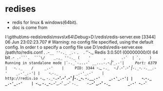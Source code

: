 # redises

- redis for linux & windows(64bit).
- doc is come from 


I:\github\ms-redis\redis\msvs\x64\Debug>D:\redis\redis-server.exe
[3344] 06 Jun 23:02:23.707 # Warning: no config file specified, using the default config. In order t
o specify a config file use D:\redis\redis-server.exe /path/to/redis.conf
                _._
           _.-``__ ''-._
      _.-``    `.  `_.  ''-._           Redis 3.0.501 (00000000/0) 64 bit
  .-`` .-```.  ```\/    _.,_ ''-._
 (    '      ,       .-`  | `,    )     Running in standalone mode
 |`-._`-...-` __...-.``-._|'` _.-'|     Port: 6379
 |    `-._   `._    /     _.-'    |     PID: 3344
  `-._    `-._  `-./  _.-'    _.-'
 |`-._`-._    `-.__.-'    _.-'_.-'|
 |    `-._`-._        _.-'_.-'    |           http://redis.io
  `-._    `-._`-.__.-'_.-'    _.-'
 |`-._`-._    `-.__.-'    _.-'_.-'|
 |    `-._`-._        _.-'_.-'    |
  `-._    `-._`-.__.-'_.-'    _.-'
      `-._    `-.__.-'    _.-'
          `-._        _.-'
              `-.__.-'
